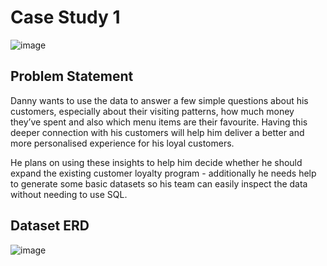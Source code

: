 # Case Study 1
![image](https://user-images.githubusercontent.com/77394784/202082026-a992e9e0-9753-45f0-b4f5-9367375dfc9d.png)

## Problem Statement
Danny wants to use the data to answer a few simple questions about his customers, especially about their visiting patterns, how much money they’ve spent and also which menu items are their favourite. Having this deeper connection with his customers will help him deliver a better and more personalised experience for his loyal customers.

He plans on using these insights to help him decide whether he should expand the existing customer loyalty program - additionally he needs help to generate some basic datasets so his team can easily inspect the data without needing to use SQL.

## Dataset ERD
![image](https://user-images.githubusercontent.com/77394784/202083722-fab9e11f-f416-439a-a8ed-758a168ec7c7.png)
